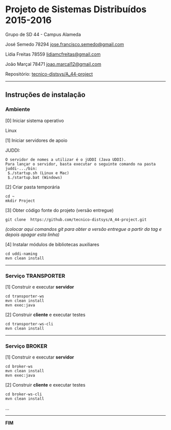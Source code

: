 # Projeto de Sistemas Distribuídos 2015-2016 #

Grupo de SD 44 - Campus Alameda

José Semedo   78294 jose.francisco.semedo@gmail.com

Lídia Freitas 78559 lidiamcfreitas@gmail.com

João Marçal   78471 joao.marcal12@gmail.com


Repositório:
[tecnico-distsys/A_44-project](https://github.com/tecnico-distsys/A_44-project)

-------------------------------------------------------------------------------

## Instruções de instalação 


### Ambiente

[0] Iniciar sistema operativo

Linux


[1] Iniciar servidores de apoio

JUDDI:
```
O servidor de nomes a utilizar é o jUDDI (Java UDDI).
Para lançar o servidor, basta executar o seguinte comando na pasta juddi-.../bin:
 $./startup.sh (Linux e Mac)
 $./startup.bat (Windows)
```


[2] Criar pasta temporária

```
cd ~
mkdir Project
```


[3] Obter código fonte do projeto (versão entregue)

```
git clone  https://github.com/tecnico-distsys/A_44-project.git
```
*(colocar aqui comandos git para obter a versão entregue a partir da tag e depois apagar esta linha)*


[4] Instalar módulos de bibliotecas auxiliares

```
cd uddi-naming
mvn clean install
```

-------------------------------------------------------------------------------

### Serviço TRANSPORTER

[1] Construir e executar **servidor**

```
cd transporter-ws
mvn clean install
mvn exec:java
```

[2] Construir **cliente** e executar testes

```
cd transporter-ws-cli
mvn clean install
```



-------------------------------------------------------------------------------

### Serviço BROKER

[1] Construir e executar **servidor**

```
cd broker-ws
mvn clean install
mvn exec:java
```


[2] Construir **cliente** e executar testes

```
cd broker-ws-cli
mvn clean install
```

...

-------------------------------------------------------------------------------
**FIM**
